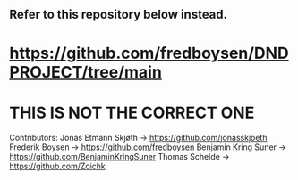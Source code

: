 ## Refer to this repository below instead. 
# https://github.com/fredboysen/DNDPROJECT/tree/main
# THIS IS NOT THE CORRECT ONE 
Contributors:
Jonas Etmann Skjøth -> https://github.com/jonasskjoeth
Frederik Boysen -> https://github.com/fredboysen
Benjamin Kring Suner -> https://github.com/BenjaminKringSuner
Thomas Schelde -> https://github.com/Zoichk

